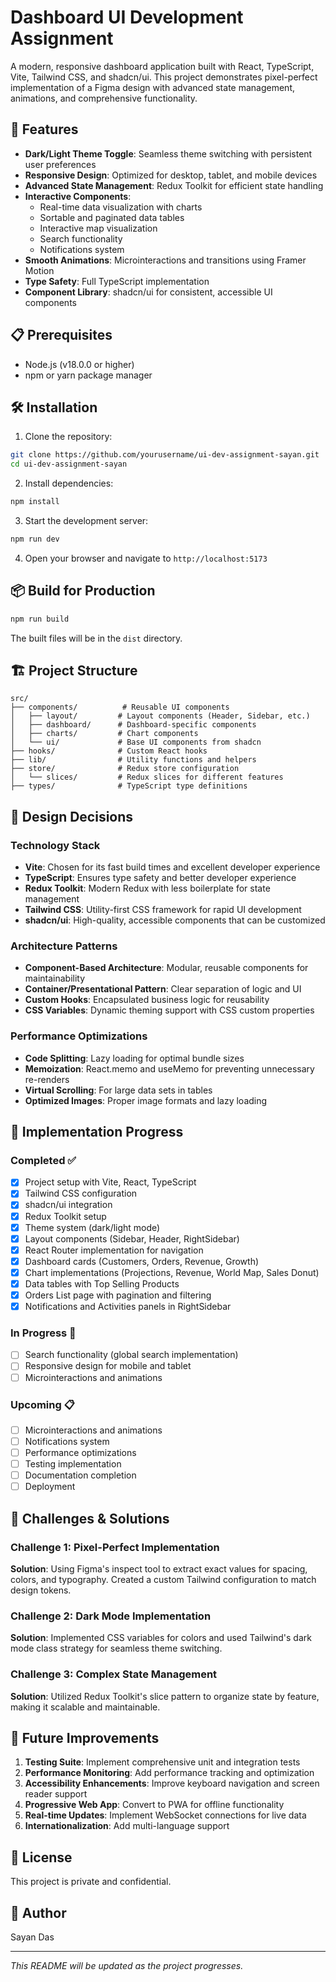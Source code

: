 # Dashboard UI Development Assignment

A modern, responsive dashboard application built with React, TypeScript, Vite, Tailwind CSS, and shadcn/ui. This project demonstrates pixel-perfect implementation of a Figma design with advanced state management, animations, and comprehensive functionality.

## 🚀 Features

- **Dark/Light Theme Toggle**: Seamless theme switching with persistent user preferences
- **Responsive Design**: Optimized for desktop, tablet, and mobile devices
- **Advanced State Management**: Redux Toolkit for efficient state handling
- **Interactive Components**: 
  - Real-time data visualization with charts
  - Sortable and paginated data tables
  - Interactive map visualization
  - Search functionality
  - Notifications system
- **Smooth Animations**: Microinteractions and transitions using Framer Motion
- **Type Safety**: Full TypeScript implementation
- **Component Library**: shadcn/ui for consistent, accessible UI components

## 📋 Prerequisites

- Node.js (v18.0.0 or higher)
- npm or yarn package manager

## 🛠️ Installation

1. Clone the repository:
```bash
git clone https://github.com/yourusername/ui-dev-assignment-sayan.git
cd ui-dev-assignment-sayan
```

2. Install dependencies:
```bash
npm install
```

3. Start the development server:
```bash
npm run dev
```

4. Open your browser and navigate to `http://localhost:5173`

## 📦 Build for Production

```bash
npm run build
```

The built files will be in the `dist` directory.

## 🏗️ Project Structure

```
src/
├── components/          # Reusable UI components
│   ├── layout/         # Layout components (Header, Sidebar, etc.)
│   ├── dashboard/      # Dashboard-specific components
│   ├── charts/         # Chart components
│   └── ui/             # Base UI components from shadcn
├── hooks/              # Custom React hooks
├── lib/                # Utility functions and helpers
├── store/              # Redux store configuration
│   └── slices/         # Redux slices for different features
├── types/              # TypeScript type definitions

```

## 🎨 Design Decisions

### Technology Stack
- **Vite**: Chosen for its fast build times and excellent developer experience
- **TypeScript**: Ensures type safety and better developer experience
- **Redux Toolkit**: Modern Redux with less boilerplate for state management
- **Tailwind CSS**: Utility-first CSS framework for rapid UI development
- **shadcn/ui**: High-quality, accessible components that can be customized

### Architecture Patterns
- **Component-Based Architecture**: Modular, reusable components for maintainability
- **Container/Presentational Pattern**: Clear separation of logic and UI
- **Custom Hooks**: Encapsulated business logic for reusability
- **CSS Variables**: Dynamic theming support with CSS custom properties

### Performance Optimizations
- **Code Splitting**: Lazy loading for optimal bundle sizes
- **Memoization**: React.memo and useMemo for preventing unnecessary re-renders
- **Virtual Scrolling**: For large data sets in tables
- **Optimized Images**: Proper image formats and lazy loading

## 🚧 Implementation Progress

### Completed ✅
- [x] Project setup with Vite, React, TypeScript
- [x] Tailwind CSS configuration
- [x] shadcn/ui integration
- [x] Redux Toolkit setup
- [x] Theme system (dark/light mode)
- [x] Layout components (Sidebar, Header, RightSidebar)
- [x] React Router implementation for navigation
- [x] Dashboard cards (Customers, Orders, Revenue, Growth)
- [x] Chart implementations (Projections, Revenue, World Map, Sales Donut)
- [x] Data tables with Top Selling Products
- [x] Orders List page with pagination and filtering
- [x] Notifications and Activities panels in RightSidebar

### In Progress 🔄
- [ ] Search functionality (global search implementation)
- [ ] Responsive design for mobile and tablet
- [ ] Microinteractions and animations

### Upcoming 📋
- [ ] Microinteractions and animations
- [ ] Notifications system
- [ ] Performance optimizations
- [ ] Testing implementation
- [ ] Documentation completion
- [ ] Deployment

## 🎯 Challenges & Solutions

### Challenge 1: Pixel-Perfect Implementation
**Solution**: Using Figma's inspect tool to extract exact values for spacing, colors, and typography. Created a custom Tailwind configuration to match design tokens.

### Challenge 2: Dark Mode Implementation
**Solution**: Implemented CSS variables for colors and used Tailwind's dark mode class strategy for seamless theme switching.

### Challenge 3: Complex State Management
**Solution**: Utilized Redux Toolkit's slice pattern to organize state by feature, making it scalable and maintainable.

## 🚀 Future Improvements

1. **Testing Suite**: Implement comprehensive unit and integration tests
2. **Performance Monitoring**: Add performance tracking and optimization
3. **Accessibility Enhancements**: Improve keyboard navigation and screen reader support
4. **Progressive Web App**: Convert to PWA for offline functionality
5. **Real-time Updates**: Implement WebSocket connections for live data
6. **Internationalization**: Add multi-language support

## 📄 License

This project is private and confidential.

## 👥 Author

Sayan Das

---

*This README will be updated as the project progresses.*
